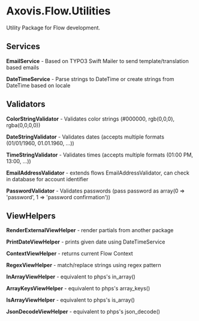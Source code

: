 # Axovis.Flow.Utilities
Utility Package for Flow development.

Services
--------
**EmailService** - Based on TYPO3 Swift Mailer to send template/translation based emails

**DateTimeService** - Parse strings to DateTime or create strings from DateTime based on locale

Validators
----------
**ColorStringValidator** - Validates color strings (#000000, rgb(0,0,0), rgba(0,0,0,0))

**DateStringValidator** - Validates dates (accepts multiple formats (01/01/1960, 01.01.1960, ...))

**TimeStringValidator** - Validates times (accepts multiple formats  (01:00 PM, 13:00, ...)) 

**EmailAddressValidator** - extends flows EmailAddressValidator, can check in database for account identifier

**PasswordValidator** - Validates passwords (pass password as array(0 => 'password', 1 => 'password confirmation'))

ViewHelpers
-----------
**RenderExternalViewHelper** - render partials from another package

**PrintDateViewHelper** - prints given date using DateTimeService

**ContextViewHelper** - returns current Flow Context

**RegexViewHelper** - match/replace strings using regex pattern

**InArrayViewHelper** - equivalent to phps's in_array()

**ArrayKeysViewHelper** - equivalent to phps's array_keys()

**IsArrayViewHelper** - equivalent to phps's is_array()

**JsonDecodeViewHelper** - equivalent to phps's json_decode()
